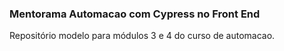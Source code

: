 ### Mentorama Automacao com Cypress no Front End

Repositório modelo para módulos 3 e 4 do curso de automacao. 